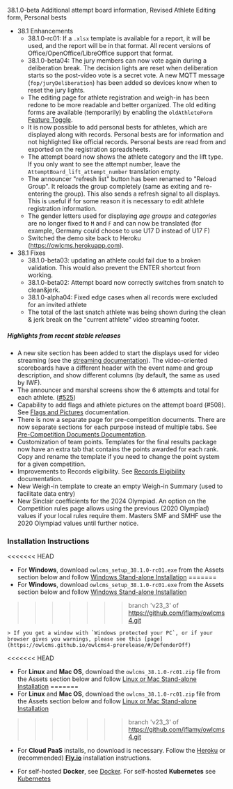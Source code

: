 38.1.0-beta Additional attempt board information, Revised Athlete Editing form, Personal bests

- 38.1 Enhancements
  - 38.1.0-rc01:  If a `.xlsx` template is available for a report, it will be used, and the report will be in that format.  All recent versions of Office/OpenOffice/LibreOffice support that format.
  - 38.1.0-beta04:  The jury members can now vote again during a deliberation break. The decision lights are reset when deliberation starts so the post-video vote is a secret vote.  A new MQTT message (`fop/juryDeliberation`) has been added so devices know when to reset the jury lights.
  - The editing page for athlete registration and weigh-in has been redone to be more readable and better organized.  The old editing forms are available (temporarily) by enabling the `oldAthleteForm` [Feature Toggle](https://owlcms.github.io/owlcms4-prerelease/#/FeatureToggles).
  - It is now possible to add personal bests for athletes, which are displayed along with records. Personal bests are for information and not highlighted like official records.  Personal bests are read from and exported on the registration spreadsheets.
  - The attempt board now shows the athlete category and the lift type.  If you only want to see the attempt number, leave the `AttemptBoard_lift_attempt_number` translation empty.
  - The announcer "refresh list" button has been renamed to "Reload Group". It reloads the group completely (same as exiting and re-entering the group). This also sends a refresh signal to all displays. This is useful if for some reason it is necessary to edit athlete registration information.
  - The gender letters used for displaying *age groups* and *categories* are no longer fixed to `M` and `F` and can now be translated (for example, Germany could choose to use U17 D instead of U17 F)
  - Switched the demo site back to Heroku (https://owlcms.herokuapp.com).
- 38.1 Fixes
  - 38.1.0-beta03: updating an athlete could fail due to a broken validation.  This would also prevent the ENTER shortcut from working.
  - 38.1.0-beta02: Attempt board now correctly switches from snatch to clean&jerk.
  - 38.1.0-alpha04: Fixed edge cases when all records were excluded for an invited athlete
  - The total of the last snatch athlete was being shown during the clean & jerk break on the "current athlete" video streaming footer.
  

##### Highlights from recent stable releases

- A new site section has been added to start the displays used for video streaming (see the [streaming documentation](https://owlcms.github.io/owlcms4/#/OBS?id=_2-setup-owlcms-with-some-data)). The video-oriented scoreboards have a different header with the event name and group description, and show different columns (by default, the same as used by IWF).
- The announcer and marshal screens show the 6 attempts and total for each athlete. ([#525](https://github.com/jflamy/owlcms4/issues/525))
- Capability to add flags and athlete pictures on the attempt board (#508).  See [Flags and Pictures](https://owlcms.github.io/owlcms4-prerelease/#/FlagsPicture) documentation.
- There is now a separate page for pre-competition documents. There are now separate sections for each purpose instead of multiple tabs. See [Pre-Competition Documents Documentation](https://owlcms.github.io/owlcms4/#/2400PreCompetitionDocuments).
- Customization of team points. Templates for the final results package now have an extra tab that contains the points awarded for each rank. Copy and rename the template if you need to change the point system for a given competition.
- Improvements to Records eligibility. See [Records Eligibility](https://owlcms.github.io/owlcms4/#/Records) documentation. 
- New Weigh-in template to create an empty Weigh-in Summary (used to facilitate data entry)
- New Sinclair coefficients for the 2024 Olympiad.  An option on the Competition rules page allows using the previous (2020 Olympiad) values if your local rules require them.  Masters SMF and SMHF use the 2020 Olympiad values until further notice.


### **Installation Instructions**

<<<<<<< HEAD
  - For **Windows**, download `owlcms_setup_38.1.0-rc01.exe` from the Assets section below and follow [Windows Stand-alone Installation](https://owlcms.github.io/owlcms4/#/LocalWindowsSetup)
=======
  - For **Windows**, download `owlcms_setup_38.1.0-rc01.exe` from the Assets section below and follow [Windows Stand-alone Installation](https://owlcms.github.io/owlcms4-prerelease/#/LocalWindowsSetup)
>>>>>>> branch 'v23_3' of https://github.com/jflamy/owlcms4.git

    > If you get a window with `Windows protected your PC`, or if your browser gives you warnings, please see this [page](https://owlcms.github.io/owlcms4-prerelease/#/DefenderOff)

<<<<<<< HEAD
  - For **Linux** and **Mac OS**, download the `owlcms_38.1.0-rc01.zip` file from the Assets section below and follow [Linux or Mac Stand-alone Installation](https://owlcms.github.io/owlcms4/#/LocalLinuxMacSetup)
=======
  - For **Linux** and **Mac OS**, download the `owlcms_38.1.0-rc01.zip` file from the Assets section below and follow [Linux or Mac Stand-alone Installation](https://owlcms.github.io/owlcms4-prerelease/#/LocalLinuxMacSetup)
>>>>>>> branch 'v23_3' of https://github.com/jflamy/owlcms4.git

  - For **Cloud PaaS** installs, no download is necessary. Follow the [Heroku](https://owlcms.github.io/owlcms4/#Heroku) or (recommended) **[Fly.io](https://owlcms.github.io/owlcms4/#Fly)** installation instructions.

  - For self-hosted **Docker**, see [Docker](https://owlcms.github.io/owlcms4/#/LocalWindowsSetup). For self-hosted **Kubernetes** see [Kubernetes](https://owlcms.github.io/owlcms4/#/DigitalOcean)
